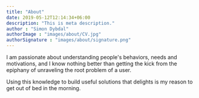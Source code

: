 ```yaml
---
title: "About"
date: 2019-05-12T12:14:34+06:00
description: "This is meta description."
author : "Simon Dybdal"
authorImage : "images/about/CV.jpg"
authorSignature : "images/about/signature.png"
---
```

I am passionate about understanding people's behaviors, needs and motivations, and I know nothing better than getting the kick from the epiphany of unraveling the root problem of a user.

Using this knowledge to build useful solutions that delights is my reason to get out of bed in the morning.